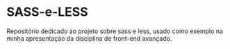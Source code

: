 # SASS-e-LESS
Repositório dedicado ao projeto sobre sass e less, usado como exemplo na minha apresentação da disciplina de front-end avançado.
